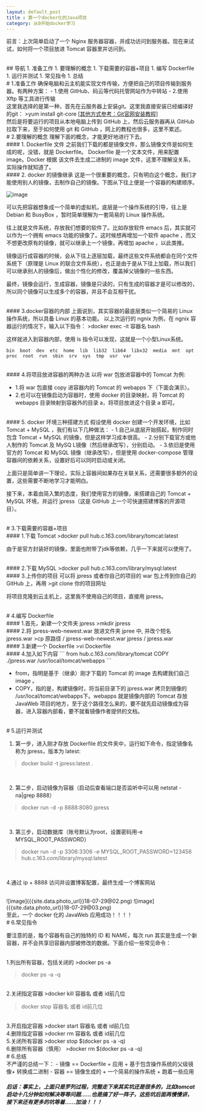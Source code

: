 ```yaml
---
layout: default_post
title : 第一个docker化的Java项目
category: 从0开始docker学习
---
```



前言：上次简单启动了一个 Nginx 服务器容器，并成功访问到服务器。现在来试试，如何将一个项目放进 Tomcat 容器里并访问到。

<br>
## 导航
1. 准备工作
1. 要理解的概念
1. 下载需要的容器+项目
1. 编写 Dockerfile
1. 运行并测试
1. 常见指令
1. 总结

<br>
# 1.准备工作
确保电脑和云主机能实现文件传输，方便把自己的项目传输到服务器。有两种方案：
- 1.使用 GitHub、码云等代码托管网站作为中转站
- 2.使用 Xftp 等工具进行传输

<br>
这里我选择的是第一种，首先在云服务器上安装git。这里我直接安装已经编译好的git：
>yum install git-core

<html>
<a href="https://git-scm.com/book/zh/v2/%E8%B5%B7%E6%AD%A5-%E5%AE%89%E8%A3%85-Git" target="_blank">[其他方式参考：Git官网安装教程]</a>
</html>
<br>
然后是将要运行的项目从本地电脑上传到 GitHub 上，然后云服务器再从 GitHub 拉取下来，至于如何使用 git 和 GitHub ，网上的教程也很多，这里不累述。

<br>
# 2.要理解的概念
理解下面的概念，才能更好地进行下去。

<br>
#### 1. Dockerfile 文件
之前我们下载的都是镜像文件，那么镜像文件是如何生成的呢，没错，就是 Dockerfile。 Dockerfile 是一个文本文件，用来配置 image。Docker 根据 该文件去生成二进制的 image 文件，这里不理解没关系，实际操作就知道了。

<br>
#### 2. docker 的镜像继承
这是一个很重要的概念，只有明白这个概念，我们才能使用别人的镜像，去制作自己的镜像。下图从下往上便是一个容器的构建顺序。

![image]({{site.data.photo_url}}18-07-29@01.png)

可以先把容器想象成一个简单的虚拟机，底层是一个操作系统的引导，往上是 Debian 和 BusyBox ，暂时简单理解为一套简易的 Linux 操作系统。

往上就是文件系统，存放我们想要的软件了。比如存放软件 emacs 后，其实就可以作为一个拥有 emacs 功能的镜像了。这时候想再增加一个软件 apache ，而又不想更改原有的镜像，就可以继承上一个镜像，再增加 apache ，以此类推。

镜像运行成容器的时候，会从下往上逐层加载，最终这些文件系统都会在同个文件系统下（原理是 Linux 的联合文件系统），也正是由于是从下往上加载，所以我们可以继承别人的镜像后，做出个性化的修改，覆盖掉父镜像的一些东西。

最终，镜像会运行，生成容器，镜像是只读的，只有生成的容器才是可以修改的，所以同个镜像可以生成多个的容器，并且不会互相干扰。

<br>
#### 3.docker容器的内部
上面说到，其实容器的最底层类似一个简易的 Linux 操作系统，所以具备 Linux 的基本功能。
以上次运行的 ngnix 为例，在 ngnix 容器运行的情况下，输入以下指令：
>docker exec -it 容器名  bash

这样就进入到容器内部，使用 ls 指令可以发现，这就是一个小型Linux系统。

```
bin  boot  dev	etc  home  lib	lib32  lib64  libx32  media  mnt  opt  proc  root  run	sbin  srv  sys	tmp  usr  var
```

<br>
#### 4.将项目放进容器的两种办法
以将 war 包放进容器中的 Tomcat 为例:

- 1.将 war 包直接 copy 进容器内的 Tomcat 的 webapps 下（下面会演示）。
- 2.也可以在镜像启动为容器时，使用 docker 的目录映射，将 Tomcat 的 webapps 目录映射到容器外的目录 a，将项目放进这个目录 a 即可。

<br>
#### 5. docker 环境三种搭建方式
假设使用 docker 创建一个开发环境，比如 Tomcat + MySQL ，我们有以下几种做法：
- 1.自己从底层开始搭起，制作同时包含 Tomcat + MySQL 的镜像，但是这样学习成本很高。
- 2.分别下载官方或他人制作的 Tomcat 及 MySQ L镜像（然后继承改写），分别启动。
- 3.依旧是使用官方的 Tomcat 和 MySQL 镜像（继承改写），但是使用 docker-compose 管理容器间的依赖关系，设置好后可以同时启动或关闭。

上面只是简单讲一下理论，实际上容器间如果存在关联关系，还需要很多额外的设置，这些需要不断地学习才能明白。

接下来，本着由简入繁的态度，我们使用官方的镜像，来搭建自己的 Tomcat + MySQL 环境，并运行 jpress（这是 GitHub 上一个可快速搭建博客的开源项目）。

<br>
# 3.下载需要的容器+项目
<br>
#### 1.下载 Tomcat
>docker pull hub.c.163.com/library/tomcat:latest

由于是官方封装好的镜像，里面也附带了jdk等依赖，几乎一下来就可以使用了。

<br>
#### 2.下载 MySQL
>docker pull hub.c.163.com/library/mysql:latest

<br>
#### 3.上传你的项目
可以将 jpress 或者你自己的项目的 war 包上传到你自己的 GitHub 上，再用
>git clone 你的项目网址

将项目克隆到云主机上，这里我不使用自己的项目，直接用 jpress。


<br>
# 4.编写 Dockerfile
<br>
#### 1.首先，新建一个文件夹 jpress
>mkdir jpress

<br>
#### 2.将  jpress-web-newest.war 放进文件夹 jpree 中, 并改个短名 jpress.war
>cp  原路径 / jpress-web-newest.war jpress  / jpress.war

<br>
#### 3.新建一个 Dockerfile
>vi Dockerfile

<br>
#### 4.加入如下内容
```
from hub.c.163.com/library/tomcat
COPY ./jpress.war /usr/local/tomcat/webapps 
```
                         
- from，指明是基于（继承）刚才下载的 Tomcat 的 image 去构建我们自己 image 。
- COPY，指的是，构建镜像时，将当前目录下的 jpress.war 拷贝到镜像的 /usr/local/tomcat/webapps下。webapps 就是镜像内部的 Tomcat 存放 JavaWeb 项目的地方，至于这个路径怎么来的，要不就先启动镜像成为容器，进入容器内部看，要不就看镜像作者提供的文档。

<br>
# 5.运行并测试

<br>

1. 第一步，进入刚才存放 Dockerfile 的文件夹中，运行如下命令，指定镜像名称为 jpress，版本为 latest:
>docker build -t  jpress:latest .

<br>

2. 第二步，启动镜像为容器（启动后查看端口是否监听中可以用 netstat -na|grep 8888）
>docker run -d -p 8888:8080 jpress


<br>

3. 第三步，启动数据库（账号默认为root，设置密码用-e MYSQL_ROOT_PASSWORD）
>docker run -d -p 3306:3306 -e MYSQL_ROOT_PASSWORD=123456 hub.c.163.com/library/mysql:latest

<br>

4.通过 ip + 8888 访问并设置博客配置，最终生成一个博客网站

<br>
![image]({{site.data.photo_url}}18-07-29@02.png)
![image]({{site.data.photo_url}}18-07-29@03.png)

<br>
至此，一个 docker 化的 JavaWeb 应用成功！！！！

<br>
# 6.常见指令

要注意的是，每个容器有自己的独特的 ID 和 NAME，每次 run 其实是生成一个新容器，并不会共享旧容器内部被修改的数据。下面介绍一些常见命令：

<br>
1.列出所有容器，包括关闭的
>docker ps -a

>docker ps -a -q

<br>
2.关闭指定容器
>docker kill 容器名 或者 id前几位

>docker stop 容器名 或者 id前几位

<br>
3.开启指定容器
>docker start 容器名 或者 id前几位

<br>
4.删除指定容器
>docker rm 容器名 或者 id前几位 

<br>
5.关闭所有容器
>docker stop $(docker ps -a -q)

<br>
6.删除所有容器（慎用）
>docker rm $(docker ps -a -q)



<br>
# 6.总结
<br>
不严谨的总结一下：
- 镜像 == Dockerfile + 应用 + 基于包含操作系统的父级镜像+ 转换成二进制
- 容器 == 镜像生成的 + 一个简易的操作系统 + 跑着一些应用

<br>

##### 后话：事实上，上面只是罗列过程，完整走下来其实坑还是很多的，比如tomcat启动十几分钟如何解决等等问题......也是搞了好一阵子，这些坑后面再慢慢讲，接下来还有更多的坑等着......加油！！！

